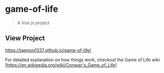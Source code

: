 # game-of-life

> A Vue.js project

## View Project

https://taemon1337.github.io/game-of-life/

For detailed explanation on how things work, checkout the Game of Life wiki [https://en.wikipedia.org/wiki/Conway's_Game_of_Life]
